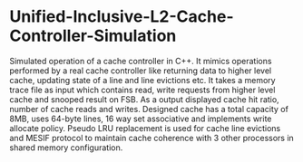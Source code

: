 # Unified-Inclusive-L2-Cache-Controller-Simulation
Simulated operation of a cache controller in C++. It mimics operations performed by a real cache controller like returning data to higher level cache, updating state of a line and line evictions etc. It takes a memory trace file as input which contains read, write requests from higher level cache and snooped result on FSB. As a output displayed cache hit ratio, number of cache reads and writes. Designed cache has a total capacity of 8MB, uses 64-byte lines, 16 way set associative and implements write allocate policy. Pseudo LRU replacement is used for cache line evictions and MESIF protocol to maintain cache coherence with 3 other processors in shared memory configuration.
